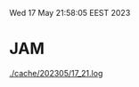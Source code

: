 Wed 17 May 21:58:05 EEST 2023
# JAM
<a href='./cache/202305/17_21.log'>./cache/202305/17_21.log</a>
